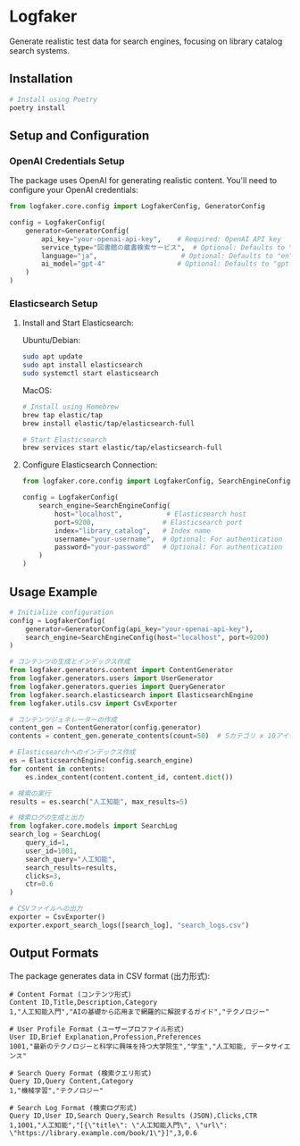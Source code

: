 # Logfaker

Generate realistic test data for search engines, focusing on library catalog search systems.

## Installation

```bash
# Install using Poetry
poetry install
```

## Setup and Configuration

### OpenAI Credentials Setup

The package uses OpenAI for generating realistic content. You'll need to configure your OpenAI credentials:

```python
from logfaker.core.config import LogfakerConfig, GeneratorConfig

config = LogfakerConfig(
    generator=GeneratorConfig(
        api_key="your-openai-api-key",    # Required: OpenAI API key
        service_type="図書館の蔵書検索サービス",  # Optional: Defaults to "Book search service"
        language="ja",                     # Optional: Defaults to "en"
        ai_model="gpt-4"                  # Optional: Defaults to "gpt-4"
    )
)
```

### Elasticsearch Setup

1. Install and Start Elasticsearch:

   Ubuntu/Debian:
   ```bash
   sudo apt update
   sudo apt install elasticsearch
   sudo systemctl start elasticsearch
   ```

   MacOS:
   ```bash
   # Install using Homebrew
   brew tap elastic/tap
   brew install elastic/tap/elasticsearch-full
   
   # Start Elasticsearch
   brew services start elastic/tap/elasticsearch-full
   ```

2. Configure Elasticsearch Connection:
   ```python
   from logfaker.core.config import LogfakerConfig, SearchEngineConfig

   config = LogfakerConfig(
       search_engine=SearchEngineConfig(
           host="localhost",           # Elasticsearch host
           port=9200,                 # Elasticsearch port
           index="library_catalog",   # Index name
           username="your-username",  # Optional: For authentication
           password="your-password"   # Optional: For authentication
       )
   )
   ```

## Usage Example

```python
# Initialize configuration
config = LogfakerConfig(
    generator=GeneratorConfig(api_key="your-openai-api-key"),
    search_engine=SearchEngineConfig(host="localhost", port=9200)
)

# コンテンツの生成とインデックス作成
from logfaker.generators.content import ContentGenerator
from logfaker.generators.users import UserGenerator
from logfaker.generators.queries import QueryGenerator
from logfaker.search.elasticsearch import ElasticsearchEngine
from logfaker.utils.csv import CsvExporter

# コンテンツジェネレーターの作成
content_gen = ContentGenerator(config.generator)
contents = content_gen.generate_contents(count=50)  # 5カテゴリ x 10アイテム

# Elasticsearchへのインデックス作成
es = ElasticsearchEngine(config.search_engine)
for content in contents:
    es.index_content(content.content_id, content.dict())

# 検索の実行
results = es.search("人工知能", max_results=5)

# 検索ログの生成と出力
from logfaker.core.models import SearchLog
search_log = SearchLog(
    query_id=1,
    user_id=1001,
    search_query="人工知能",
    search_results=results,
    clicks=3,
    ctr=0.6
)

# CSVファイルへの出力
exporter = CsvExporter()
exporter.export_search_logs([search_log], "search_logs.csv")
```

## Output Formats

The package generates data in CSV format (出力形式):

```csv
# Content Format (コンテンツ形式)
Content ID,Title,Description,Category
1,"人工知能入門","AIの基礎から応用まで網羅的に解説するガイド","テクノロジー"

# User Profile Format (ユーザープロファイル形式)
User ID,Brief Explanation,Profession,Preferences
1001,"最新のテクノロジーと科学に興味を持つ大学院生","学生","人工知能, データサイエンス"

# Search Query Format (検索クエリ形式)
Query ID,Query Content,Category
1,"機械学習","テクノロジー"

# Search Log Format (検索ログ形式)
Query ID,User ID,Search Query,Search Results (JSON),Clicks,CTR
1,1001,"人工知能","[{\"title\": \"人工知能入門\", \"url\": \"https://library.example.com/book/1\"}]",3,0.6
```
